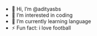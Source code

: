 - 👋 Hi, I’m @adityasbs
- 👀 I’m interested in coding
- 🌱 I’m currently learning language
- ⚡ Fun fact: i love football

<!---
adityasbs/adityasbs is a ✨ special ✨ repository because its `README.md` (this file) appears on your GitHub profile.
You can click the Preview link to take a look at your changes.
--->

